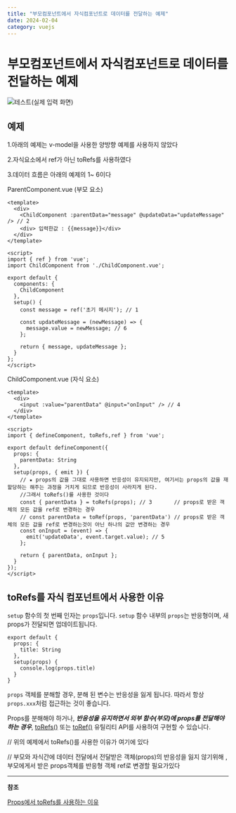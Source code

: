 ```yaml
---
title: "부모컴포넌트에서 자식컴포넌트로 데이터를 전달하는 예제"
date: 2024-02-04
category: vuejs
---
```


# 부모컴포넌트에서 자식컴포넌트로 데이터를 전달하는 예제

![테스트](/storage/1707019579.jpg)(실제 입력 화면)

## 예제

1.아래의 예제는 v-model을 사용한 양방향 예제를 사용하지 않았다

2.자식요소에서 ref가 아닌 toRefs를 사용하였다

3.데이터 흐름은 아래의 예제의 1~ 6이다

ParentComponent.vue (부모 요소)

```
<template>
  <div>
    <ChildComponent :parentData="message" @updateData="updateMessage" /> // 2
    <div> 입력한값 : {{message}}</div>
  </div>
</template>

<script>
import { ref } from 'vue';
import ChildComponent from './ChildComponent.vue';

export default {
  components: {
    ChildComponent
  },
  setup() {
    const message = ref('초기 메시지'); // 1

    const updateMessage = (newMessage) => {
      message.value = newMessage; // 6
    };

    return { message, updateMessage };
  }
};
</script>
```

ChildComponent.vue (자식 요소)

```
<template>
  <div>
    <input :value="parentData" @input="onInput" /> // 4
  </div>
</template>

<script>
import { defineComponent, toRefs,ref } from 'vue';

export default defineComponent({
  props: {
    parentData: String
  },
  setup(props, { emit }) {
    // ★ props의 값을 그대로 사용하면 반응성이 유지되지만, 여기서는 props의 값을 재할당하는 해주는 과정을 거치게 되므로 반응성이 사라지게 된다. 
    //그래서 toRefs()를 사용한 것이다
    const { parentData } = toRefs(props); // 3       // props로 받은 객체의 모든 값을 ref로 변경하는 경우
    // const parentData = toRef(props, 'parentData') // props로 받은 객체의 모든 값을 ref로 변경하는것이 아닌 하나의 값만 변경하는 경우
    const onInput = (event) => {
      emit('updateData', event.target.value); // 5
    };

    return { parentData, onInput };
  }
});
</script>
```

## toRefs를 자식 컴포넌트에서 사용한 이유

`setup` 함수의 첫 번째 인자는 `props`입니다. `setup` 함수 내부의 `props`는 반응형이며, 새 props가 전달되면 업데이트됩니다.

```
export default {
  props: {
    title: String
  },
  setup(props) {
    console.log(props.title)
  }
}
```

`props` 객체를 분해할 경우, 분해 된 변수는 반응성을 잃게 됩니다. 따라서 항상 `props.xxx`처럼 접근하는 것이 좋습니다.

Props를 분해해야 하거나, ***반응성을 유지하면서 외부 함수(부모)에 props를 전달해야 하는 경우***, [toRefs()](https://ko.vuejs.org/api/reactivity-utilities.html#torefs) 또는 [toRef()](https://ko.vuejs.org/api/reactivity-utilities.html#toref) 유틸리티 API를 사용하여 구현할 수 있습니다.

// 위의 예제에서 toRefs()를 사용한 이유가 여기에 있다

// 부모와 자식간에 데이터 전달에서 전달받은 객체(props)의 반응성을 잃지 않기위해 , 부모에게서 받은 props객체를 반응형 객체 ref로 변경할 필요가있다

---

**참조**

[Props에서 toRefs를 사용하는 이유](https://ko.vuejs.org/api/composition-api-setup.html#accessing-props)
